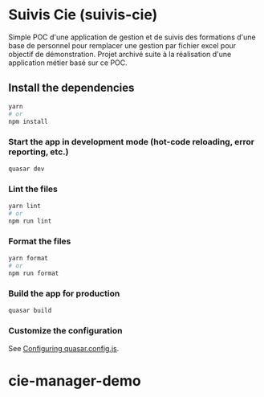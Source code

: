 # Suivis Cie (suivis-cie)
Simple POC d'une application de gestion et de suivis des formations d'une base de personnel pour remplacer une gestion par fichier excel pour objectif de démonstration.
Projet archivé suite à la réalisation d'une application métier basé sur ce POC.
## Install the dependencies
```bash
yarn
# or
npm install
```

### Start the app in development mode (hot-code reloading, error reporting, etc.)
```bash
quasar dev
```


### Lint the files
```bash
yarn lint
# or
npm run lint
```


### Format the files
```bash
yarn format
# or
npm run format
```



### Build the app for production
```bash
quasar build
```

### Customize the configuration
See [Configuring quasar.config.js](https://v2.quasar.dev/quasar-cli-webpack/quasar-config-js).
# cie-manager-demo
